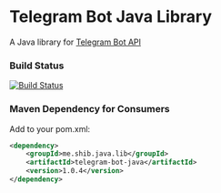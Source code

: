 # Telegram Bot Java Library
A Java library for [Telegram Bot API](https://core.telegram.org/bots/api)

### Build Status ###
[![Build Status](https://travis-ci.org/shiblymeeran/telegram-bot-java.svg)](https://travis-ci.org/shiblymeeran/telegram-bot-java)

### Maven Dependency for Consumers ###
Add to your pom.xml:

```xml
<dependency>
	<groupId>me.shib.java.lib</groupId>
	<artifactId>telegram-bot-java</artifactId>
	<version>1.0.4</version>
</dependency>
```